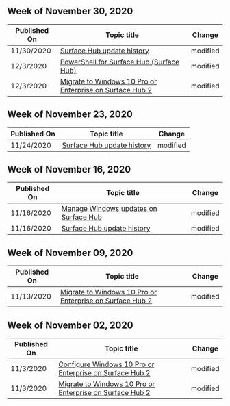 <!-- This file is generated automatically each week. Changes made to this file will be overwritten.-->



## Week of November 30, 2020


| Published On |Topic title | Change |
|------|------------|--------|
| 11/30/2020 | [Surface Hub update history](/surface-hub/surface-hub-update-history) | modified |
| 12/3/2020 | [PowerShell for Surface Hub (Surface Hub)](/surface-hub/appendix-a-powershell-scripts-for-surface-hub) | modified |
| 12/3/2020 | [Migrate to Windows 10 Pro or Enterprise on Surface Hub 2](/surface-hub/surface-hub-2s-migrate-os) | modified |


## Week of November 23, 2020


| Published On |Topic title | Change |
|------|------------|--------|
| 11/24/2020 | [Surface Hub update history](/surface-hub/surface-hub-update-history) | modified |


## Week of November 16, 2020


| Published On |Topic title | Change |
|------|------------|--------|
| 11/16/2020 | [Manage Windows updates on Surface Hub](/surface-hub/manage-windows-updates-for-surface-hub) | modified |
| 11/16/2020 | [Surface Hub update history](/surface-hub/surface-hub-update-history) | modified |


## Week of November 09, 2020


| Published On |Topic title | Change |
|------|------------|--------|
| 11/13/2020 | [Migrate to Windows 10 Pro or Enterprise on Surface Hub 2](/surface-hub/surface-hub-2s-migrate-os) | modified |


## Week of November 02, 2020


| Published On |Topic title | Change |
|------|------------|--------|
| 11/3/2020 | [Configure Windows 10 Pro or Enterprise on Surface Hub 2](/surface-hub/surface-hub-2-post-install) | modified |
| 11/3/2020 | [Migrate to Windows 10 Pro or Enterprise on Surface Hub 2](/surface-hub/surface-hub-2s-migrate-os) | modified |
